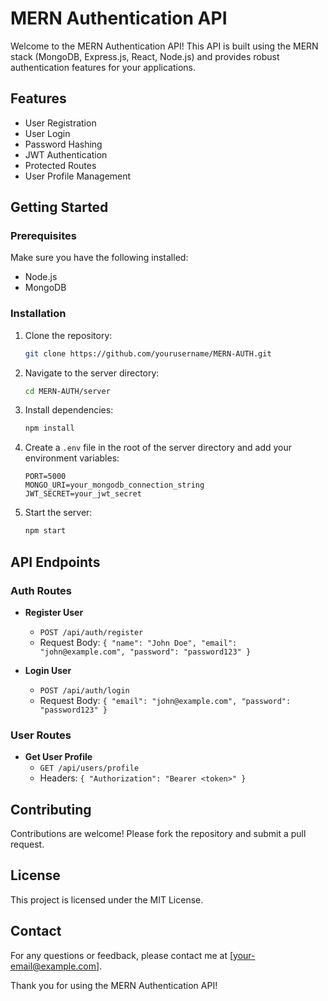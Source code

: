 # MERN Authentication API

Welcome to the MERN Authentication API! This API is built using the MERN stack (MongoDB, Express.js, React, Node.js) and provides robust authentication features for your applications.

## Features

- User Registration
- User Login
- Password Hashing
- JWT Authentication
- Protected Routes
- User Profile Management

## Getting Started

### Prerequisites

Make sure you have the following installed:

- Node.js
- MongoDB

### Installation

1. Clone the repository:
    ```bash
    git clone https://github.com/yourusername/MERN-AUTH.git
    ```

2. Navigate to the server directory:
    ```bash
    cd MERN-AUTH/server
    ```

3. Install dependencies:
    ```bash
    npm install
    ```

4. Create a `.env` file in the root of the server directory and add your environment variables:
    ```env
    PORT=5000
    MONGO_URI=your_mongodb_connection_string
    JWT_SECRET=your_jwt_secret
    ```

5. Start the server:
    ```bash
    npm start
    ```

## API Endpoints

### Auth Routes

- **Register User**
    - `POST /api/auth/register`
    - Request Body: `{ "name": "John Doe", "email": "john@example.com", "password": "password123" }`

- **Login User**
    - `POST /api/auth/login`
    - Request Body: `{ "email": "john@example.com", "password": "password123" }`

### User Routes

- **Get User Profile**
    - `GET /api/users/profile`
    - Headers: `{ "Authorization": "Bearer <token>" }`

## Contributing

Contributions are welcome! Please fork the repository and submit a pull request.

## License

This project is licensed under the MIT License.

## Contact

For any questions or feedback, please contact me at [your-email@example.com].

Thank you for using the MERN Authentication API!